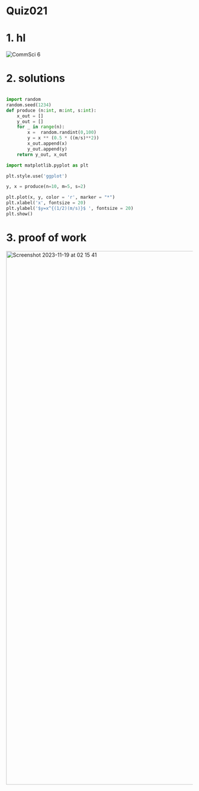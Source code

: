 # Quiz021


# 1. hl

![CommSci 6](https://github.com/Rokyyz/unit2/assets/134658259/c7b0af05-b77b-45bd-bac9-397e5d16c360)


# 2. solutions


```.py

import random
random.seed(1234)
def produce (n:int, m:int, s:int):
    x_out = []
    y_out = []
    for _ in range(n):
        x =  random.randint(0,100)
        y = x ** (0.5 * ((m/s)**2))
        x_out.append(x)
        y_out.append(y)
    return y_out, x_out

import matplotlib.pyplot as plt

plt.style.use('ggplot')

y, x = produce(n=10, m=5, s=2)

plt.plot(x, y, color = 'r', marker = "*")
plt.xlabel('x', fontsize = 20)
plt.ylabel('$y=x^{(1/2)(m/s)}$ ', fontsize = 20)
plt.show()

```
# 3. proof of work
<img width="1440" alt="Screenshot 2023-11-19 at 02 15 41" src="https://github.com/Rokyyz/unit2/assets/134658259/b161d87e-170e-4502-8c48-05da29b92884">


